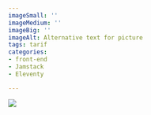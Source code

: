 ```yaml
---
imageSmall: ''
imageMedium: ''
imageBig: ''
imageAlt: Alternative text for picture
tags: tarif
categories:
- front-end
- Jamstack
- Eleventy

---
```

![](/images/tableau-tarifs-eval4.jpg)